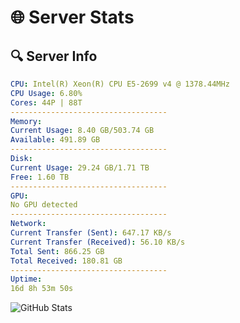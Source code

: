 # 🌐 Server Stats
## 🔍 Server Info
```yaml
CPU: Intel(R) Xeon(R) CPU E5-2699 v4 @ 1378.44MHz
CPU Usage: 6.80%
Cores: 44P | 88T
-----------------------------------
Memory:
Current Usage: 8.40 GB/503.74 GB
Available: 491.89 GB
-----------------------------------
Disk:
Current Usage: 29.24 GB/1.71 TB
Free: 1.60 TB
-----------------------------------
GPU:
No GPU detected
-----------------------------------
Network:
Current Transfer (Sent): 647.17 KB/s
Current Transfer (Received): 56.10 KB/s
Total Sent: 866.25 GB
Total Received: 180.81 GB
-----------------------------------
Uptime:
16d 8h 53m 50s
```
![GitHub Stats](https://img.shields.io/badge/Updated-2025-05-06_02:02:38-blue)